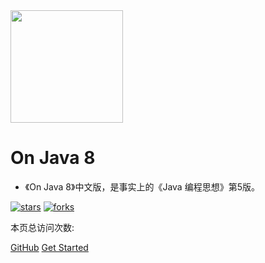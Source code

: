 <img width="180px" src="https://cyc-1256109796.cos.ap-guangzhou.myqcloud.com/LogoMakr_1J56bI.png">

# On Java 8

- 《On Java 8》中文版，是事实上的《Java 编程思想》第5版。


[![stars](https://badgen.net/github/stars/lingcoder/OnJava8?icon=github&color=4ab8a1)](https://github.com/lingcoder/OnJava8) [![forks](https://badgen.net/github/forks/lingcoder/OnJava8?icon=github&color=4ab8a1)](https://github.com/lingcoder/OnJava8)

<span id="busuanzi_container_site_pv">
    本页总访问次数:<span id="busuanzi_value_site_pv"></span>
</span>

[GitHub](https://github.com/lingcoder/onJava8/)
[Get Started](README.md)







